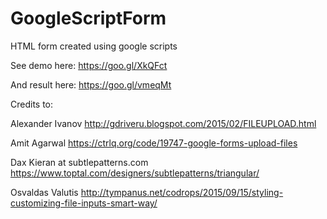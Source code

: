 # GoogleScriptForm
HTML form created using google scripts

See demo here: https://goo.gl/XkQFct

And result here: https://goo.gl/vmeqMt

Credits to:

Alexander Ivanov http://gdriveru.blogspot.com/2015/02/FILEUPLOAD.html

Amit Agarwal https://ctrlq.org/code/19747-google-forms-upload-files

Dax Kieran at subtlepatterns.com https://www.toptal.com/designers/subtlepatterns/triangular/

Osvaldas Valutis http://tympanus.net/codrops/2015/09/15/styling-customizing-file-inputs-smart-way/
